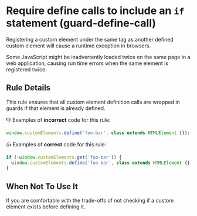 # Require define calls to include an `if` statement (guard-define-call)

Registering a custom element under the same tag as another defined custom
element will cause a runtime exception in browsers.

Some JavaScript might be inadvertently loaded twice on the same page in a web
application, causing run time errors when the same element is registered twice.

## Rule Details

This rule ensures that all custom element definition calls are wrapped in
guards if that element is already defined.

👎 Examples of **incorrect** code for this rule:

```js
window.customElements.define('foo-bar', class extends HTMLElement {});
```

👍 Examples of **correct** code for this rule:

```js
if (!window.customElements.get('foo-bar')) {
  window.customElements.define('foo-bar', class extends HTMLElement {});
}
```

## When Not To Use It

If you are comfortable with the trade-offs of not checking if a custom element
exists before defining it.
